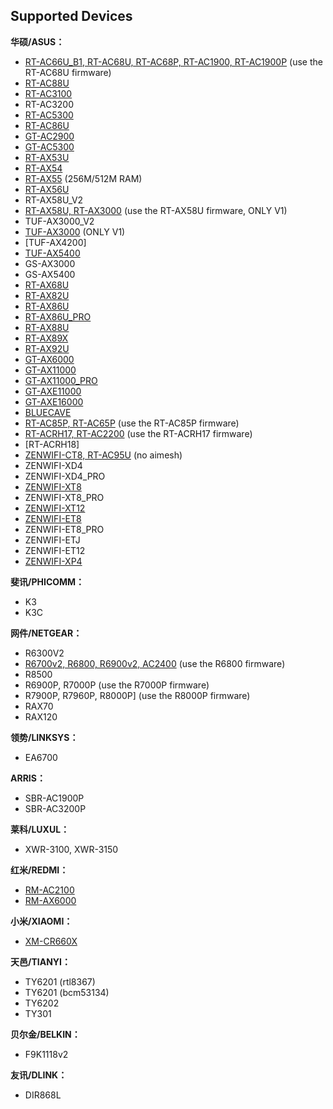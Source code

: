 Supported Devices
-----------------
**华硕/ASUS：**

 * [RT-AC66U_B1, RT-AC68U, RT-AC68P, RT-AC1900, RT-AC1900P](https://github.com/SWRT-dev/asuswrt-bcm-ac) (use the RT-AC68U firmware)
 * [RT-AC88U](https://github.com/SWRT-dev/asuswrt-bcm-ac)
 * [RT-AC3100](https://github.com/SWRT-dev/asuswrt-bcm-ac)
 * RT-AC3200
 * [RT-AC5300](https://github.com/SWRT-dev/asuswrt-bcm-ac)
 * [RT-AC86U](https://github.com/SWRT-dev/asuswrt-bcm-ac)
 * [GT-AC2900](https://github.com/SWRT-dev/asuswrt-bcm-ac)
 * [GT-AC5300](https://github.com/SWRT-dev/asuswrt-bcm-ac)
 * [RT-AX53U](https://github.com/SWRT-dev/swrt-gpl)
 * [RT-AX54](https://github.com/SWRT-dev/rtax54)
 * [RT-AX55](https://github.com/SWRT-dev/asuswrt-bcm) (256M/512M RAM)
 * [RT-AX56U](https://github.com/SWRT-dev/asuswrt-bcm)
 * RT-AX58U_V2
 * [RT-AX58U, RT-AX3000](https://github.com/SWRT-dev/asuswrt-bcm) (use the RT-AX58U firmware, ONLY V1)
 * TUF-AX3000_V2
 * [TUF-AX3000](https://github.com/SWRT-dev/asuswrt-bcm) (ONLY V1)
 * [TUF-AX4200]
 * [TUF-AX5400](https://github.com/SWRT-dev/asuswrt-bcm)
 * GS-AX3000
 * GS-AX5400
 * [RT-AX68U](https://github.com/SWRT-dev/asuswrt-bcm)
 * [RT-AX82U](https://github.com/SWRT-dev/asuswrt-bcm)
 * [RT-AX86U](https://github.com/SWRT-dev/asuswrt-bcm)
 * [RT-AX86U_PRO](https://github.com/SWRT-dev/asuswrt-bcm)
 * [RT-AX88U](https://github.com/SWRT-dev/asuswrt-bcm)
 * [RT-AX89X](https://github.com/SWRT-dev/rtax89x)
 * [RT-AX92U](https://github.com/SWRT-dev/asuswrt-bcm)
 * [GT-AX6000](https://github.com/SWRT-dev/asuswrt-bcm)
 * [GT-AX11000](https://github.com/SWRT-dev/asuswrt-bcm)
 * [GT-AX11000_PRO](https://github.com/SWRT-dev/asuswrt-bcm)
 * [GT-AXE11000](https://github.com/SWRT-dev/asuswrt-bcm)
 * [GT-AXE16000](https://github.com/SWRT-dev/asuswrt-bcm)
 * [BLUECAVE](https://github.com/SWRT-dev/bluecave-asuswrt)
 * [RT-AC85P, RT-AC65P](https://github.com/SWRT-dev/swrt-gpl) (use the RT-AC85P firmware)
 * [RT-ACRH17, RT-AC2200](https://github.com/SWRT-dev/swrt-gpl) (use the RT-ACRH17 firmware)
 * [RT-ACRH18]
 * [ZENWIFI-CT8, RT-AC95U](https://github.com/SWRT-dev/swrt-gpl) (no aimesh)
 * ZENWIFI-XD4
 * ZENWIFI-XD4_PRO
 * [ZENWIFI-XT8](https://github.com/SWRT-dev/asuswrt-bcm)
 * ZENWIFI-XT8_PRO
 * [ZENWIFI-XT12](https://github.com/SWRT-dev/asuswrt-bcm)
 * [ZENWIFI-ET8](https://github.com/SWRT-dev/asuswrt-bcm)
 * ZENWIFI-ET8_PRO
 * ZENWIFI-ETJ
 * ZENWIFI-ET12
 * [ZENWIFI-XP4](https://github.com/SWRT-dev/zenwifi-xp4)



**斐讯/PHICOMM：**

* K3
* K3C


**网件/NETGEAR：**

* R6300V2
* [R6700v2, R6800, R6900v2, AC2400](https://github.com/SWRT-dev/swrt-gpl) (use the R6800 firmware)
* R8500
* R6900P, R7000P (use the R7000P firmware)
* R7900P, R7960P, R8000P] (use the R8000P firmware)
* RAX70
* RAX120


**领势/LINKSYS：**

* EA6700


**ARRIS：**

* SBR-AC1900P
* SBR-AC3200P


**莱科/LUXUL：**

* XWR-3100, XWR-3150


**红米/REDMI：**

* [RM-AC2100](https://github.com/SWRT-dev/swrt-gpl)
* [RM-AX6000](https://github.com/SWRT-dev/swrt-gpl)

**小米/XIAOMI：**

* [XM-CR660X](https://github.com/SWRT-dev/swrt-gpl)


**天邑/TIANYI：**

* TY6201 (rtl8367)
* TY6201 (bcm53134)
* TY6202
* TY301


**贝尔金/BELKIN：**

* F9K1118v2


**友讯/DLINK：**

* DIR868L

